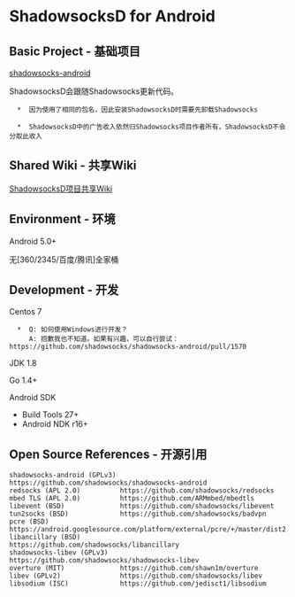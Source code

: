 # ShadowsocksD for Android

## Basic Project - 基础项目

[shadowsocks-android](https://github.com/shadowsocks/shadowsocks-android)

ShadowsocksD会跟随Shadowsocks更新代码。
```
  *  因为使用了相同的包名，因此安装ShadowsocksD时需要先卸载Shadowsocks
  
  *  ShadowsocksD中的广告收入依然归Shadowsocks项目作者所有，ShadowsocksD不会分取此收入
```

## Shared Wiki - 共享Wiki

[ShadowsocksD项目共享Wiki](https://github.com/CGDF-Github/SSD-Windows/wiki)

## Environment - 环境

Android 5.0+

无\[360/2345/百度/腾讯\]全家桶

## Development - 开发

Centos 7
```
  *  Q: 如何使用Windows进行开发？
     A: 抱歉我也不知道。如果有兴趣，可以自行尝试：https://github.com/shadowsocks/shadowsocks-android/pull/1570
```    

JDK 1.8

Go 1.4+

Android SDK
  * Build Tools 27+
  * Android NDK r16+

## Open Source References - 开源引用
```
shadowsocks-android (GPLv3) https://github.com/shadowsocks/shadowsocks-android
redsocks (APL 2.0)          https://github.com/shadowsocks/redsocks
mbed TLS (APL 2.0)          https://github.com/ARMmbed/mbedtls
libevent (BSD)              https://github.com/shadowsocks/libevent
tun2socks (BSD)             https://github.com/shadowsocks/badvpn
pcre (BSD)                  https://android.googlesource.com/platform/external/pcre/+/master/dist2
libancillary (BSD)          https://github.com/shadowsocks/libancillary
shadowsocks-libev (GPLv3)   https://github.com/shadowsocks/shadowsocks-libev
overture (MIT)              https://github.com/shawn1m/overture
libev (GPLv2)               https://github.com/shadowsocks/libev
libsodium (ISC)             https://github.com/jedisct1/libsodium
```
